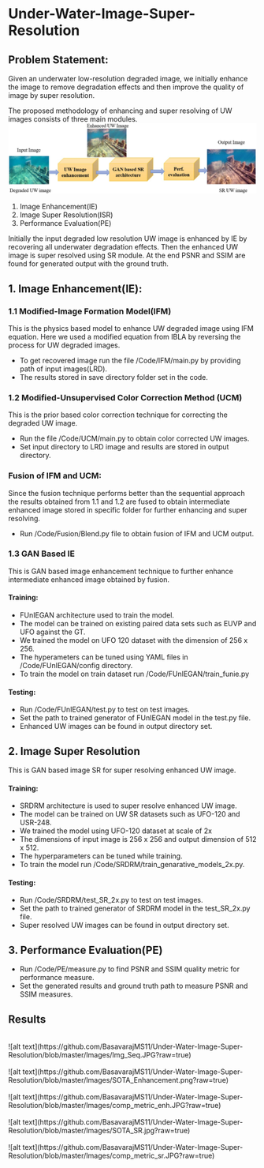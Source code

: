 # Under-Water-Image-Super-Resolution


## Problem Statement: 
Given an underwater low-resolution degraded image, we initially enhance the image to remove degradation effects and then improve the quality of image by super resolution.

The proposed methodology of enhancing and super resolving of UW images consists of three main modules.
<br/>
![alt text](https://github.com/BasavarajMS11/Under-Water-Image-Super-Resolution/blob/master/Images/methodology.jpg?raw=true)
<br/>
1. Image Enhancement(IE)
2. Image Super Resolution(ISR)
3. Performance Evaluation(PE)

Initially the input degraded low resolution UW image is enhanced by IE by recovering all underwater degradation effects.
Then the enhanced UW image is super resolved using SR module. At the end PSNR and SSIM are found for generated output with the ground truth.

## 1. Image Enhancement(IE):

### 1.1 Modified-Image Formation Model(IFM)
This is the physics based model to enhance UW degraded image using IFM equation. 
Here we used a modified equation from IBLA by reversing the process for UW degraded images.
- To get recovered image run the file  /Code/IFM/main.py by providing path of input images(LRD).
- The results stored in save directory folder set in the code.

### 1.2 Modified-Unsupervised Color Correction Method (UCM) 
This is the prior based color correction technique for correcting the degraded UW image.
- Run the file /Code/UCM/main.py to obtain color corrected UW images.
- Set input directory to LRD image and results are stored in output directory.

### Fusion of IFM and UCM:
Since the fusion technique performs better than the sequential approach the results obtained from 1.1 and 1.2 are fused to obtain intermediate enhanced image 
stored in specific folder for further enhancing and super resolving. 
- Run /Code/Fusion/Blend.py file to obtain fusion of IFM and UCM output.

### 1.3 GAN Based IE
This is GAN based image enhancement technique to further enhance intermediate enhanced image obtained by fusion.
#### Training:
- FUnIEGAN architecture used to train the model.
- The model can be trained on existing paired data sets such as EUVP and UFO against the GT.
- We trained the model on UFO 120 dataset with the dimension of 256 x 256.
- The hyperameters can be tuned using YAML files in /Code/FUnIEGAN/config directory.
- To train the model on train dataset run /Code/FUnIEGAN/train_funie.py

#### Testing:
- Run /Code/FUnIEGAN/test.py to test on test images.
- Set the path to trained generator of FUnIEGAN model in the test.py file.
- Enhanced UW images can be found in output directory set.

## 2. Image Super Resolution
This is GAN based image SR for super resolving enhanced UW image.
#### Training:
- SRDRM architecture is used to super resolve enhanced UW image.
- The model can be trained on UW SR datasets such as UFO-120 and USR-248.
- We trained the model using UFO-120 dataset at scale of 2x
- The dimensions of input image is 256 x 256 and output dimension of 512 x 512.
- The hyperparameters can be tuned while training.
- To train the model run /Code/SRDRM/train_genarative_models_2x.py.

#### Testing: 
- Run /Code/SRDRM/test_SR_2x.py to test on test images.
- Set the path to trained generator of SRDRM model in the test_SR_2x.py file.
- Super resolved UW images can be found in output directory set.

## 3. Performance Evaluation(PE)
- Run /Code/PE/measure.py to find PSNR and SSIM quality metric for performance measure.
- Set the generated results and ground truth path to measure PSNR and SSIM measures.


## Results

<br/>
![alt text](https://github.com/BasavarajMS11/Under-Water-Image-Super-Resolution/blob/master/Images/Img_Seq.JPG?raw=true)
<br/>

<br/>
![alt text](https://github.com/BasavarajMS11/Under-Water-Image-Super-Resolution/blob/master/Images/SOTA_Enhancement.png?raw=true)
<br/>

<br/>
![alt text](https://github.com/BasavarajMS11/Under-Water-Image-Super-Resolution/blob/master/Images/comp_metric_enh.JPG?raw=true)
<br/>

<br/>
![alt text](https://github.com/BasavarajMS11/Under-Water-Image-Super-Resolution/blob/master/Images/SOTA_SR.jpg?raw=true)
<br/>

<br/>
![alt text](https://github.com/BasavarajMS11/Under-Water-Image-Super-Resolution/blob/master/Images/comp_metric_sr.JPG?raw=true)
<br/>
